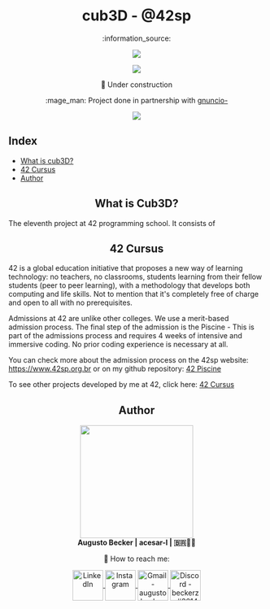 <h1 align="center">
	cub3D - @42sp 
</h1>

<p align="center">
	:information_source:
</p>

<p align="center">
	<a href="https://www.42sp.org.br/" target="_blank">
		<img src="https://img.shields.io/static/v1?label=&message=SP&color=000&style=for-the-badge&logo=42"">
	</a>
</p>

<p align="center">
	<img src="https://github.com/augustobecker/cub3D/assets/81205527/4a993fbd-ab4d-4caa-b92d-d262e46d7e08"">
</p>

<p align="center">🚧 Under construction</p>

<p align="center">
	:mage_man: Project done in partnership with 
		<a href="https://github.com/guilherme-dell">
			gnuncio-
		</a>
</p>

<p align="center">
	<a href="https://github.com/augustobecker/cub3D/blob/main/README-ptbr.md" target="_blank">
		<img src="https://img.shields.io/badge/dispon%C3%ADvel%20tamb%C3%A9m%20em-PT--BR-yellow">
	</a>
</p>

## Index

* [What is cub3D?](#what-is-cub3d)
* [42 Cursus](#42-cursus)
* [Author](#author)

<h2 align="center" id="what-is-cub3d">
	What is Cub3D? 
</h2>

The eleventh project at 42 programming school. It consists of 

<h2 align="center" id="42-cursus">
	42 Cursus 
</h2>
	
42 is a global education initiative that proposes a new way of learning technology: no teachers, no classrooms,
students learning from their fellow students (peer to peer learning),
with a methodology that develops both computing and life skills.
Not to mention that it's completely free of charge and open to all with no prerequisites.

Admissions at 42 are unlike other colleges. We use a merit-based admission process.
The final step of the admission is the Piscine - This is part of the admissions process and 
requires 4 weeks of intensive and immersive coding. No prior coding experience is necessary at all.
	
You can check more about the admission process on the 42sp website: https://www.42sp.org.br or on my github repository: <a href="https://github.com/augustobecker/42sp_Piscine">42 Piscine</a>

To see other projects developed by me at 42, click here: <a href="https://github.com/augustobecker/42cursus">42 Cursus </a>
    
<h2  align="center" id="author">
	Author
</h2>

<div align="center">
	<div>
		<img height="222em" src="https://user-images.githubusercontent.com/81205527/174709160-f4bc029d-b667-469b-b2a7-4e036f1c5349.png">
	</div>
	<div>
		<strong> Augusto Becker | acesar-l | 🇧🇷👨‍🚀</strong>
	
:wave: How to reach me:
    </div> 
    <div>
  		<a href="https://www.linkedin.com/in/augusto-becker/" target="_blank">
			<img align="center" alt="LinkedIn" height="60" src="https://user-images.githubusercontent.com/81205527/157161849-01a9df02-bf32-45be-add4-122bc40b48cf.png">
		</a>
		<a href="https://www.instagram.com/augusto.becker/" target="_blank">
			<img align="center" alt="Instagram" height="60" src="https://user-images.githubusercontent.com/81205527/157161841-19ec3ab2-2c8f-4ec0-8b9d-3cd885256098.png">
		</a>
		<a href = "mailto:augustobecker.dev@gmail.com">
			<img align="center" alt="Gmail - augustobecker.dev@gmail.com" height="60" src="https://user-images.githubusercontent.com/81205527/157161831-eb9dffee-404b-4ffe-b0af-34671219f7fb.png">
		</a>
		<a href="https://discord.gg/3kxYkBRxUy" target="_blank">
			<img align="center" alt="Discord - beckerzz#3614" height="60" src="https://user-images.githubusercontent.com/81205527/157161820-de88dc63-61a3-4c9f-9445-07ac98bf0bc2.png">
		</a>
	</div>
</div>
